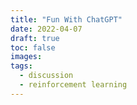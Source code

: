 ```yaml
---
title: "Fun With ChatGPT"
date: 2022-04-07
draft: true
toc: false
images:
tags:
  - discussion
  - reinforcement learning 
---
```

